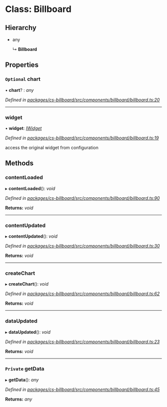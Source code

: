 # Class: Billboard

## Hierarchy

* any

  ↳ **Billboard**

## Properties

### `Optional` chart

• **chart**? : *any*

*Defined in [packages/cs-billboard/src/components/billboard/billboard.ts:20](https://github.com/TNOCS/csnext/blob/34474da7/packages/cs-billboard/src/components/billboard/billboard.ts#L20)*

___

###  widget

• **widget**: *[IWidget](../interfaces/_cs_core_src_widget_widget_.iwidget.md)*

*Defined in [packages/cs-billboard/src/components/billboard/billboard.ts:19](https://github.com/TNOCS/csnext/blob/34474da7/packages/cs-billboard/src/components/billboard/billboard.ts#L19)*

access the original widget from configuration

## Methods

###  contentLoaded

▸ **contentLoaded**(): *void*

*Defined in [packages/cs-billboard/src/components/billboard/billboard.ts:90](https://github.com/TNOCS/csnext/blob/34474da7/packages/cs-billboard/src/components/billboard/billboard.ts#L90)*

**Returns:** *void*

___

###  contentUpdated

▸ **contentUpdated**(): *void*

*Defined in [packages/cs-billboard/src/components/billboard/billboard.ts:30](https://github.com/TNOCS/csnext/blob/34474da7/packages/cs-billboard/src/components/billboard/billboard.ts#L30)*

**Returns:** *void*

___

###  createChart

▸ **createChart**(): *void*

*Defined in [packages/cs-billboard/src/components/billboard/billboard.ts:62](https://github.com/TNOCS/csnext/blob/34474da7/packages/cs-billboard/src/components/billboard/billboard.ts#L62)*

**Returns:** *void*

___

###  dataUpdated

▸ **dataUpdated**(): *void*

*Defined in [packages/cs-billboard/src/components/billboard/billboard.ts:23](https://github.com/TNOCS/csnext/blob/34474da7/packages/cs-billboard/src/components/billboard/billboard.ts#L23)*

**Returns:** *void*

___

### `Private` getData

▸ **getData**(): *any*

*Defined in [packages/cs-billboard/src/components/billboard/billboard.ts:45](https://github.com/TNOCS/csnext/blob/34474da7/packages/cs-billboard/src/components/billboard/billboard.ts#L45)*

**Returns:** *any*
